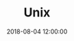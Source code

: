 ---
title:  Unix
description: Уроки Unix.
keywords: unix, уроки, конспекты, конроль версий
date: 2018-08-04 12:00:00
---